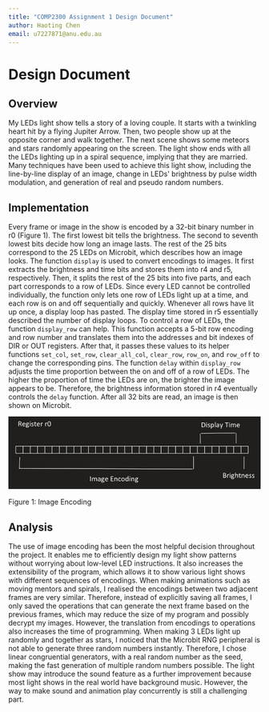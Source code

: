 ```yaml
---
title: "COMP2300 Assignment 1 Design Document"
author: Haoting Chen
email: u7227871@anu.edu.au
---
```


# Design Document

## Overview

My LEDs light show tells a story of a loving couple. It starts with a twinkling heart hit by a flying Jupiter Arrow. Then, two people show up at the opposite corner and walk together. The next scene shows some meteors and stars randomly appearing on the screen. The light show ends with all the LEDs lighting up in a spiral sequence, implying that they are married. Many techniques have been used to achieve this light show, including the line-by-line display of an image, change in LEDs' brightness by pulse width modulation, and generation of real and pseudo random numbers.

## Implementation

Every frame or image in the show is encoded by a 32-bit binary number in r0 (Figure 1). The first lowest bit tells the brightness. The second to seventh lowest bits decide how long an image lasts. The rest of the 25 bits correspond to the 25 LEDs on Microbit, which describes how an image looks. The function `display` is used to convert encodings to images. It first extracts the brightness and time bits and stores them into r4 and r5, respectively. Then, it splits the rest of the 25 bits into five parts, and each part corresponds to a row of LEDs. Since every LED cannot be controlled individually, the function only lets one row of LEDs light up at a time, and each row is on and off sequentially and quickly. Whenever all rows have lit up once, a display loop has pasted. The display time stored in r5 essentially described the number of display loops. To control a row of LEDs, the function `display_row` can help. This function accepts a 5-bit row encoding and row number and translates them into the addresses and bit indexes of DIR or OUT registers. After that, it passes these values to its helper functions `set_col`, `set_row`, `clear_all_col`, `clear_row`, `row_on`, and `row_off` to change the corresponding pins. The function `delay` within `display_row` adjusts the time proportion between the on and off of a row of LEDs. The higher the proportion of time the LEDs are on, the brighter the image appears to be. Therefore, the brightness information stored in r4 eventually controls the `delay` function. After all 32 bits are read, an image is then shown on Microbit. 

![Figure 1: Image Encoding](assets/Encoding.png)

Figure 1: Image Encoding

## Analysis

The use of image encoding has been the most helpful decision throughout the project. It enables me to efficiently design my light show patterns without worrying about low-level LED instructions. It also increases the extensibility of the program, which allows it to show various light shows with different sequences of encodings. When making animations such as moving mentors and spirals, I realised the encodings between two adjacent frames are very similar. Therefore, instead of explicitly saving all frames, I only saved the operations that can generate the next frame based on the previous frames, which may reduce the size of my program and possibly decrypt my images. However, the translation from encodings to operations also increases the time of programming. When making 3 LEDs light up randomly and together as stars, I noticed that the Microbit RNG peripheral is not able to generate three random numbers instantly. Therefore, I chose linear congruential generators, with a real random number as the seed, making the fast generation of multiple random numbers possible. The light show may introduce the sound feature as a further improvement because most light shows in the real world have background music. However, the way to make sound and animation play concurrently is still a challenging part.

